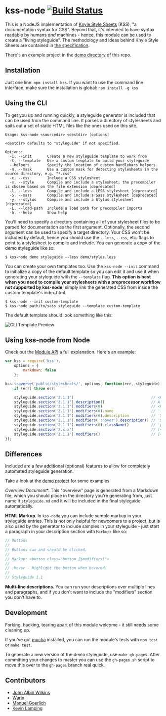 # kss-node [![Build Status](https://secure.travis-ci.org/kss-node/kss-node.png?branch=master)](http://travis-ci.org/kss-node/kss-node)

This is a NodeJS implementation of [Knyle Style Sheets](https://github.com/kneath/kss) (KSS), "a documentation syntax for CSS". Beyond that, it's intended to have syntax readable by humans *and* machines - hence, this module can be used to create a "living styleguide". The methodology and ideas behind Knyle Style Sheets are contained in [the specification](https://github.com/kneath/kss/blob/master/SPEC.md).

There's an example project in the [demo directory](https://github.com/kss-node/kss-node/tree/master/demo) of this repo.

## Installation

Just one line: `npm install kss`. If you want to use the command line interface, make sure the installation is global: `npm install -g kss`

## Using the CLI

To get you up and running quickly, a styleguide generator is included that can be used from the command line. It parses a directory of stylesheets and spits out a set of static HTML files like the ones used on this site.

```
Usage: kss-node <sourcedir> <destdir> [options]

<destdir> defaults to "styleguide" if not specified.

Options:
  -i, --init       Create a new styleguide template to work from
  -t, --template   Use a custom template to build your styleguide
  --helpers        Specify the location of custom handlebars helpers
  -m, --mask       Use a custom mask for detecting stylesheets in the source directory, e.g. "*.css"
  -c, --css        Include a CSS stylesheet
  -s, --style      Compile and include a stylesheet; the precompiler is chosen based on the file extension [deprecated]
  -l, --less       Compile and include a LESS stylesheet [deprecated]
  -S, --sass       Compile and include a Sass stylesheet [deprecated]
  -y, --stylus     Compile and include a Stylus stylesheet [deprecated]
  -L, --load-path  Include a load path for precompiler imports
  -h, --help       Show help
```

You'll need to specify a directory containing all of your stylesheet files to be parsed for documentation as the first argument. Optionally, the second argument can be used to specify a target directory. Your CSS won't be included by default, hence you should use the `--less`, `--css`, etc. flags to point to a stylesheet to compile and include. You can generate a copy of the demo styleguide like so:

    $ kss-node demo styleguide --less demo/styles.less

You can create your own templates too. Use the `kss-node --init` command to initialize a copy of the default template so you can edit it and use it when generating your styleguide with the `--template` flag. **This option is best when you need to compile your stylesheets with a preprocessor workflow not supported by kss-node**; simply link the generated CSS from inside the custom template's index.html.

    $ kss-node --init custom-template
    $ kss-node path/to/sass styleguide --template custom-template

The default template should look something like this:

![CLI Template Preview](https://raw.github.com/kss-node/kss-node/master/demo/preview.png)

## Using kss-node from Node

Check out the [Module API](https://github.com/kss-node/kss-node/wiki/Module-API) a full explanation. Here's an example:

``` javascript
var kss = require('kss'),
    options = {
        markdown: false
    };

kss.traverse('public/stylesheets/', options, function(err, styleguide) {
    if (err) throw err;

    styleguide.section('2.1.1')                                   // <KssSection>
    styleguide.section('2.1.1').description()                     // A button suitable for giving stars to someone
    styleguide.section('2.1.1').modifiers(0)                      // <KssModifier>
    styleguide.section('2.1.1').modifiers(0).name                 // ':hover'
    styleguide.section('2.1.1').modifiers(0).description          // 'Subtle hover highlight'
    styleguide.section('2.1.1').modifiers(':hover').description() // 'Subtle hover highlight'
    styleguide.section('2.1.1').modifiers(0).className()          // 'pseudo-class-hover'
    styleguide.section('2.x.x')                                   // [<KssSection>, ...]
    styleguide.section('2.1.1').modifiers()                       // [<KssModifier>, ...]
});
```

## Differences

Included are a few additional (optional) features to allow for completely automated styleguide generation.

Take a look at the [demo project](https://github.com/kss-node/kss-node/tree/master/demo) for some examples.

*Overview Document**. This "overview" page is generated from a Markdown file, which you should place in the directory you're generating from, just name it `styleguide.md` and it will be included in the final styleguide automatically.

**HTML Markup**. In `kss-node` you can include sample markup in your styleguide entries. This is not only helpful for newcomers to a project, but is also used by the generator to include samples in your styleguide - just start a paragraph in your description section with `Markup:` like so:

``` javascript
// Buttons
//
// Buttons can and should be clicked.
//
// Markup: <button class="button {$modifiers}">
//
// :hover - Highlight the button when hovered.
//
// Styleguide 1.1
```

**Multi-line descriptions**. You can run your descriptions over multiple lines and paragraphs, and if you don't want to include the "modifiers" section you don't have to.

## Development

Forking, hacking, tearing apart of this module welcome - it still needs some cleaning up.

If you've got [mocha](https://github.com/visionmedia/mocha) installed, you can run the module's tests with `npm test` or `make test`.

To generate a new version of the demo styleguide, use `make gh-pages`. After committing your changes to master you can use the `gh-pages.sh` script to move this over to the `gh-pages` branch real quick.

## Contributors

* [John Albin Wilkins](https://github.com/JohnAlbin)
* [Warin](https://github.com/Warin)
* [Manuel Goerlich](https://github.com/MaThGo)
* [Kevin Lamping](https://github.com/klamping)
